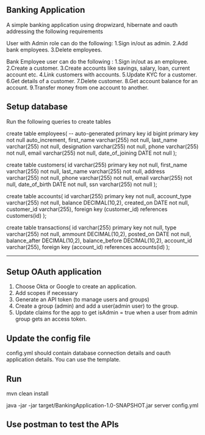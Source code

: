 ## Banking Application
A simple banking application using dropwizard, hibernate and oauth addressing the following requirements

User with Admin role can do the following:
1.Sign in/out as admin.
2.Add bank employees.
3.Delete employees.

Bank Employee user can do the following :
1.Sign in/out as an employee.
2.Create a customer.
3.Create accounts like savings, salary, loan, current account etc.
4.Link customers with accounts.
5.Update KYC for a customer.
6.Get details of a customer.
7.Delete customer.
8.Get account balance for an account.
9.Transfer money from one account to another.


## Setup database

Run the following queries to create tables

create table employees(
    -- auto-generated primary key
    id bigint primary key not null auto_increment,
    first_name varchar(255) not null,
    last_name varchar(255) not null,
    designation  varchar(255) not null,
    phone  varchar(255) not null,
    email varchar(255) not null,
    date_of_joining DATE not null
);

create table customers(
    id varchar(255) primary key not null,
    first_name varchar(255) not null,
    last_name varchar(255) not null,
    address  varchar(255) not null,
    phone  varchar(255) not null,
    email varchar(255) not null,
    date_of_birth DATE not null,
    ssn varchar(255) not null
);

create table accounts(
    id varchar(255) primary key not null,
    account_type varchar(255) not null,
    balance DECIMAL(10,2),
    created_on DATE not null,
    customer_id varchar(255),
    foreign key (customer_id)  references customers(id)
);

create table transactions(
    id varchar(255) primary key not null,
    type varchar(255) not null,
    ammount DECIMAL(10,2),
    posted_on DATE not null,
    balance_after DECIMAL(10,2),
    balance_before DECIMAL(10,2),
    account_id varchar(255),
    foreign key (account_id)
    references accounts(id)
);

---

## Setup OAuth application


1. Choose Okta or Google to create an application.
2. Add scopes if necessary
3. Generate an API token (to manage users and groups)
4. Create a group (admin) and add a user(admin user) to the group.
5. Update claims for the app to get isAdmin = true when a user from admin group gets an access token.


## Update the config file
config.yml should contain database connection details and oauth application details. You can use the template.

## Run 
mvn clean install

java -jar  -jar target/BankingApplication-1.0-SNAPSHOT.jar server config.yml

## Use postman to test the APIs
